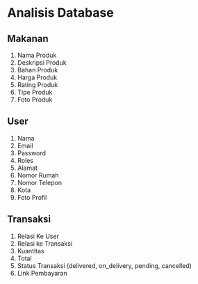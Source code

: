 # Analisis Database

## Makanan
1. Nama Produk
2. Deskripsi Produk
3. Bahan Produk
4. Harga Produk
5. Rating Produk
6. Tipe Produk
7. Foto Produk

## User
1. Nama
2. Email
3. Password
4. Roles
5. Alamat
6. Nomor Rumah
7. Nomor Telepon
8. Kota
9. Foto Profil

## Transaksi
1. Relasi Ke User
2. Relasi ke Transaksi
3. Kuantitas
4. Total
5. Status Transaksi (delivered, on_delivery, pending, cancelled)
6. Link Pembayaran